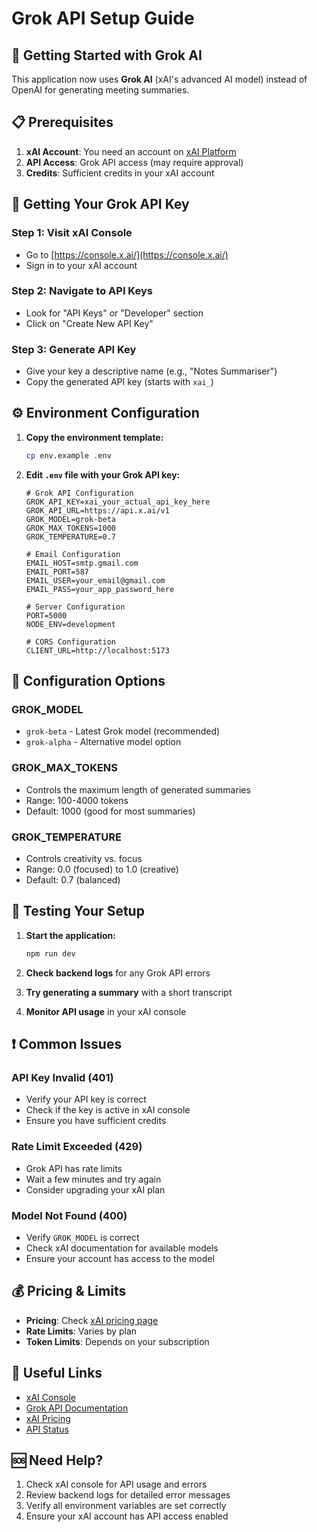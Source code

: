 # Grok API Setup Guide

## 🚀 **Getting Started with Grok AI**

This application now uses **Grok AI** (xAI's advanced AI model) instead of OpenAI for generating meeting summaries.

## 📋 **Prerequisites**

1. **xAI Account**: You need an account on [xAI Platform](https://console.x.ai/)
2. **API Access**: Grok API access (may require approval)
3. **Credits**: Sufficient credits in your xAI account

## 🔑 **Getting Your Grok API Key**

### Step 1: Visit xAI Console
- Go to [https://console.x.ai/](https://console.x.ai/)
- Sign in to your xAI account

### Step 2: Navigate to API Keys
- Look for "API Keys" or "Developer" section
- Click on "Create New API Key"

### Step 3: Generate API Key
- Give your key a descriptive name (e.g., "Notes Summariser")
- Copy the generated API key (starts with `xai_`)

## ⚙️ **Environment Configuration**

1. **Copy the environment template:**
   ```bash
   cp env.example .env
   ```

2. **Edit `.env` file with your Grok API key:**
   ```env
   # Grok API Configuration
   GROK_API_KEY=xai_your_actual_api_key_here
   GROK_API_URL=https://api.x.ai/v1
   GROK_MODEL=grok-beta
   GROK_MAX_TOKENS=1000
   GROK_TEMPERATURE=0.7
   
   # Email Configuration
   EMAIL_HOST=smtp.gmail.com
   EMAIL_PORT=587
   EMAIL_USER=your_email@gmail.com
   EMAIL_PASS=your_app_password_here
   
   # Server Configuration
   PORT=5000
   NODE_ENV=development
   
   # CORS Configuration
   CLIENT_URL=http://localhost:5173
   ```

## 🔧 **Configuration Options**

### **GROK_MODEL**
- `grok-beta` - Latest Grok model (recommended)
- `grok-alpha` - Alternative model option

### **GROK_MAX_TOKENS**
- Controls the maximum length of generated summaries
- Range: 100-4000 tokens
- Default: 1000 (good for most summaries)

### **GROK_TEMPERATURE**
- Controls creativity vs. focus
- Range: 0.0 (focused) to 1.0 (creative)
- Default: 0.7 (balanced)

## 🧪 **Testing Your Setup**

1. **Start the application:**
   ```bash
   npm run dev
   ```

2. **Check backend logs** for any Grok API errors
3. **Try generating a summary** with a short transcript
4. **Monitor API usage** in your xAI console

## ❗ **Common Issues**

### **API Key Invalid (401)**
- Verify your API key is correct
- Check if the key is active in xAI console
- Ensure you have sufficient credits

### **Rate Limit Exceeded (429)**
- Grok API has rate limits
- Wait a few minutes and try again
- Consider upgrading your xAI plan

### **Model Not Found (400)**
- Verify `GROK_MODEL` is correct
- Check xAI documentation for available models
- Ensure your account has access to the model

## 💰 **Pricing & Limits**

- **Pricing**: Check [xAI pricing page](https://x.ai/pricing)
- **Rate Limits**: Varies by plan
- **Token Limits**: Depends on your subscription

## 🔗 **Useful Links**

- [xAI Console](https://console.x.ai/)
- [Grok API Documentation](https://docs.x.ai/)
- [xAI Pricing](https://x.ai/pricing)
- [API Status](https://status.x.ai/)

## 🆘 **Need Help?**

1. Check xAI console for API usage and errors
2. Review backend logs for detailed error messages
3. Verify all environment variables are set correctly
4. Ensure your xAI account has API access enabled

